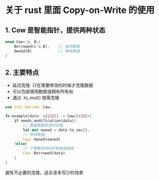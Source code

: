 # 关于 rust 里面 Copy-on-Write 的使用

## 1. Cow 是智能指针，提供两种状态
```rust
enum Cow<'a, B>{
    Borrowed(&'a B),    // 借用数据
    Owned(B)            // 拥有数据
}
```
## 2. 主要特点
- 延迟克隆: 只在需要修改的时候才克隆数据
- 可以包装借用数据或拥有所有权
- 通过 .to_mut() 按需克隆

```rust
use std::borrow::Cow;

fn example(data: &[i32]) -> Cow<[i32]>{
    if needs_modification(data){
        // 数据需要修改时克隆
        let mut owned = data.to_vec();
        // 修改数据
        Cow::Owned(owned)
    }else{
        // 不需要修改的时候直接借用
        Cow::Borrowed(data)
    }
}
```
避免不必要的克隆，适合读多写少的场景